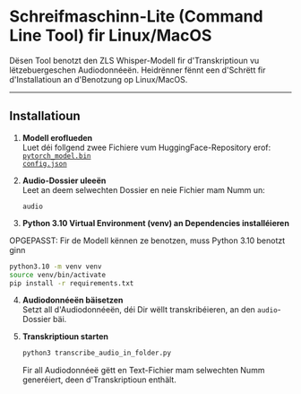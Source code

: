 # Schreifmaschinn-Lite (Command Line Tool) fir Linux/MacOS

Dësen Tool benotzt den ZLS Whisper-Modell fir d'Transkriptioun vu lëtzebuergeschen Audiodonnéeën. Heidrënner fënnt een d'Schrëtt fir d'Installatioun an d'Benotzung op Linux/MacOS.

---

## Installatioun

1. **Modell eroflueden**  
   Luet déi follgend zwee Fichiere vum HuggingFace-Repository erof:  
   [`pytorch_model.bin`](https://huggingface.co/ZLSCompLing/whisper_large_lb_ZLS_v4_38h/resolve/main/pytorch_model.bin)  
   [`config.json`](https://huggingface.co/ZLSCompLing/whisper_large_lb_ZLS_v4_38h/resolve/main/config.json)  

2. **Audio-Dossier uleeën**  
   Leet an deem selwechten Dossier en neie Fichier mam Numm un:  
   ```
   audio
   ```

3. **Python 3.10 Virtual Environment (venv) an Dependencies installéieren**  

OPGEPASST: Fir de Modell kënnen ze benotzen, muss Python 3.10 benotzt ginn

   ```bash
   python3.10 -m venv venv
   source venv/bin/activate
   pip install -r requirements.txt
   ```

4. **Audiodonnéeën bäisetzen**  
   Setzt all d'Audiodonnéeën, déi Dir wëllt transkribéieren, an den `audio`-Dossier bäi.

6. **Transkriptioun starten**  

   ```bash
   python3 transcribe_audio_in_folder.py
   ```
   
   Fir all Audiodonnéeë gëtt en Text-Fichier mam selwechten Numm generéiert, deen d'Transkriptioun enthält.
